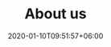 ---
title: "About us"
watermark: "Team & Goals"
date: 2020-01-10T09:51:57+06:00
#shortDescription: "Cupidatat non proident sunt culpa qui officia deserunt mollit <br> anim idest laborum sed ut perspiciatis."
bgImage: "images/background/about.jpg"
description : "about us"
---